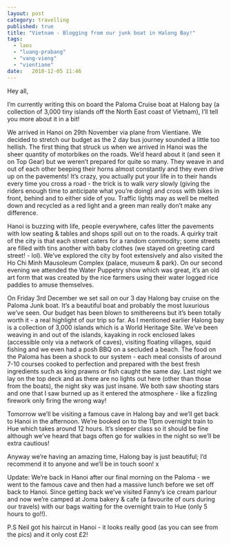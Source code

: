 ```yaml
---
layout: post
category: travelling
published: true
title: "Vietnam - Blogging from our junk boat in Halong Bay!"
tags: 
  - laos
  - "luang-prabang"
  - "vang-vieng"
  - "vientiane"
date:   2010-12-05 11:46
---
```

Hey all,

I’m currently writing this on board the Paloma Cruise boat at Halong bay (a collection of 3,000 tiny islands off the North East coast of Vietnam), I’ll tell you more about it in a bit!

We arrived in Hanoi on 29th November via plane from Vientiane. We decided to stretch our budget as the 2 day bus journey sounded a little too hellish. The first thing that struck us when we arrived in Hanoi was the sheer quantity of motorbikes on the roads. We’d heard about it (and seen it on Top Gear) but we weren’t prepared for quite so many. They weave in and out of each other beeping their horns almost constantly and they even drive up on the pavements! It’s crazy, you actually put your life in to their hands every time you cross a road - the trick is to walk *very* slowly (giving the riders enough time to anticipate what you’re doing) and cross with bikes in front, behind and to either side of you. Traffic lights may as well be melted down and recycled as a red light and a green man really don’t make any difference.

Hanoi is buzzing with life, people everywhere, cafes litter the pavements with low seating & tables and shops spill out on to the roads. A quirky trait of the city is that each street caters for a random commodity; some streets are filled with tins another with baby clothes (we stayed on greeting card street! - lol). We’ve explored the city by foot extensively and also visited the Ho Chi Minh Mausoleum Complex (palace, museum & park). On our second evening we attended the Water Puppetry show which was great, it’s an old art form that was created by the rice farmers using their water logged rice paddies to amuse themselves. 

On Friday 3rd December we set sail on our 3 day Halong bay cruise on the Paloma Junk boat. It’s a beautiful boat and probably the most luxurious we’ve seen. Our budget has been blown to smithereens but it’s been totally worth it - a real highlight of our trip so far. As I mentioned earlier Halong bay is a collection of 3,000 islands which is a World Heritage Site. We’ve been weaving in and out of the islands, kayaking in rock enclosed lakes (accessible only via a network of caves), visiting floating villages, squid fishing and we even had a posh BBQ on a secluded a beach. The food on the Paloma has been a shock to our system - each meal consists of around 7-10 courses cooked to perfection and prepared with the best fresh ingredients such as king prawns or fish caught the same day. Last night we lay on the top deck and as there are no lights out here (other than those from the boats), the night sky was just insane. We both saw shooting stars and one that I saw burned up as it entered the atmosphere - like a fizzling firework only firing the wrong way!

Tomorrow we’ll be visiting a famous cave in Halong bay and we’ll get back to Hanoi in the afternoon. We’re booked on to the 11pm overnight train to Hue which takes around 12 hours. It’s sleeper class so it should be fine although we’ve heard that bags often go for walkies in the night so we’ll be extra cautious!

Anyway we’re having an amazing time, Halong bay is just beautiful; I’d recommend it to anyone and we’ll be in touch soon! x

Update: We’re back in Hanoi after our final morning on the Paloma - we went to the famous cave and then had a massive lunch before we set off back to Hanoi. Since getting back we’ve visited Fanny’s ice cream parlour and now we’re camped at Joma bakery & cafe (a favourite of ours during our travels) with our bags waiting for the overnight train to Hue (only 5 hours to go!!).

P.S Neil got his haircut in Hanoi - it looks really good (as you can see from the pics) and it only cost £2! 
